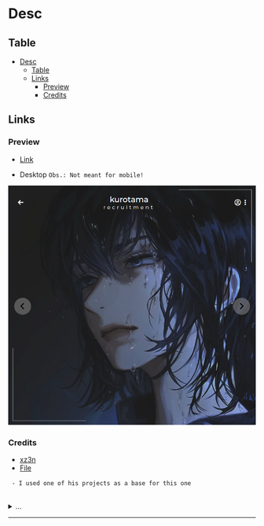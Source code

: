 # Desc

## Table

- [Desc](#desc)
  - [Table](#table)
  - [Links](#links)
    - [Preview](#preview)
    - [Credits](#credits)

## Links

### Preview

-   [Link](https://nyyu.github.io/Test-04/)

-   Desktop `Obs.: Not meant for mobile!`
<p align="center"> 
  <img src="public/base/preview/desktop.png"> 
</p>

### Credits

-   [xz3n](https://www.instagram.com/_.xz3n)
-   [File](https://linktr.ee/zenn69)

```
 - I used one of his projects as a base for this one
```

<br/>

<details> <summary>...</summary> 
  Once again I did it without using my glasses. EZ Clap
</details>

---
